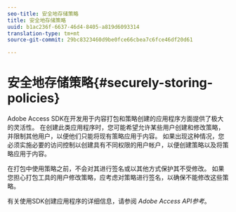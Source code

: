 ```yaml
---
seo-title: 安全地存储策略
title: 安全地存储策略
uuid: b1ac236f-6637-46d4-8405-a819d6093314
translation-type: tm+mt
source-git-commit: 29bc8323460d9be0fce66cbea7c6fce46df20d61

---
```



# 安全地存储策略{#securely-storing-policies}

Adobe Access SDK在开发用于内容打包和策略创建的应用程序方面提供了极大的灵活性。 在创建此类应用程序时，您可能希望允许某些用户创建和修改策略，并限制其他用户，以便他们只能将现有策略应用于内容。 如果出现这种情况，您必须实施必要的访问控制以创建具有不同权限的用户帐户，以便创建策略以及将策略应用于内容。

在打包中使用策略之前，不会对其进行签名或以其他方式保护其不受修改。 如果您担心打包工具的用户修改策略，应考虑对策略进行签名，以确保不能修改这些策略。

有关使用SDK创建应用程序的详细信息，请参阅 *Adobe Access API参考*。
